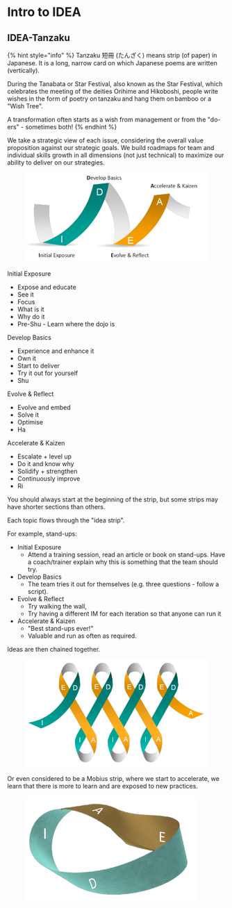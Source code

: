 # Intro to IDEA

## IDEA-Tanzaku

{% hint style="info" %}
Tanzaku 短冊 (たんざく) means strip (of paper) in Japanese. It is a long, narrow card on which Japanese poems are written (vertically).

During the Tanabata or Star Festival, also known as the Star Festival, which celebrates the meeting of the deities Orihime and Hikoboshi, people write wishes in the form of poetry on tanzaku and hang them on bamboo or a "Wish Tree". 

A transformation often starts as a wish from management or from the "do-ers" - sometimes both!
{% endhint %}

We take a strategic view of each issue, considering the overall value proposition against our strategic goals. We build roadmaps for team and individual skills growth in all dimensions (not just technical) to maximize our ability to deliver on our strategies.&#x20;

<figure><img src="../../.gitbook/assets/image (9) (1) (1).png" alt=""><figcaption></figcaption></figure>

Initial Exposure &#x20;

* Expose and educate&#x20;
* See it&#x20;
* Focus&#x20;
* What is it&#x20;
* Why do it&#x20;
* Pre-Shu - Learn where the dojo is&#x20;

Develop Basics &#x20;

* Experience and enhance it&#x20;
* Own it&#x20;
* Start to deliver&#x20;
* Try it out for yourself  &#x20;
* Shu&#x20;

Evolve & Reflect &#x20;

* Evolve and embed&#x20;
* Solve it&#x20;
* Optimise&#x20;
* Ha&#x20;

Accelerate & Kaizen&#x20;

* Escalate + level up&#x20;
* Do it and know why &#x20;
* Solidify + strengthen &#x20;
* Continuously improve &#x20;
* Ri&#x20;

You should always start at the beginning of the strip, but some strips may have shorter sections than others. &#x20;

Each topic flows through the "idea strip". &#x20;

For example, stand-ups: &#x20;

* Initial Exposure &#x20;
  * Attend a training session, read an article or book on stand-ups. Have a coach/trainer explain why this is something that the team should try. &#x20;
* Develop Basics&#x20;
  * The team tries it out for themselves (e.g. three questions - follow a script).&#x20;
* Evolve & Reflect &#x20;
  * Try walking the wall, &#x20;
  * Try having a different IM for each iteration so that anyone can run it&#x20;
* Accelerate & Kaizen &#x20;
  * "Best stand-ups ever!" &#x20;
  * Valuable and run as often as required. &#x20;

Ideas are then chained together. &#x20;

<figure><img src="../../.gitbook/assets/image (36).png" alt=""><figcaption></figcaption></figure>

Or even considered to be a Mobius strip, where we start to accelerate, we learn that there is more to learn and are exposed to new practices.

<figure><img src="../../.gitbook/assets/image (21).png" alt=""><figcaption></figcaption></figure>
